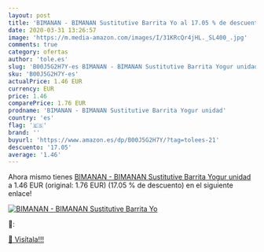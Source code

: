 ```yaml
---
layout: post
title: 'BIMANAN - BIMANAN Sustitutive Barrita Yo al 17.05 % de descuento'
date: 2020-03-31 13:26:57
image: 'https://m.media-amazon.com/images/I/31KRcQr4jHL._SL400_.jpg'
comments: true
category: ofertas
author: 'tole.es'
slug: 'B00J5G2H7Y-es BIMANAN - BIMANAN Sustitutive Barrita Yogur unidad'
sku: 'B00J5G2H7Y-es'
actualPrice: 1.46 EUR
currency: EUR
price: 1.46
comparePrice: 1.76 EUR
prodname: 'BIMANAN - BIMANAN Sustitutive Barrita Yogur unidad'
country: 'es'
flag: '🇪🇸'
brand: ''
buyurl: 'https://www.amazon.es/dp/B00J5G2H7Y/?tag=tolees-21'
descuento: '17.05'
average: '1.46'
---
```


Ahora mismo tienes [BIMANAN - BIMANAN Sustitutive Barrita Yogur unidad](https://www.amazon.es/dp/B00J5G2H7Y/?tag=tolees-21) a 1.46 EUR (original: 1.76 EUR) (17.05 %  de descuento) en el siguiente enlace!

[![BIMANAN - BIMANAN Sustitutive Barrita Yo](https://m.media-amazon.com/images/I/31KRcQr4jHL._SL400_.jpg)](https://www.amazon.es/dp/B00J5G2H7Y/?tag=tolees-21)

🔎:


[🛒 Visítala!!!](https://www.amazon.es/dp/B00J5G2H7Y/?tag=tolees-21)
